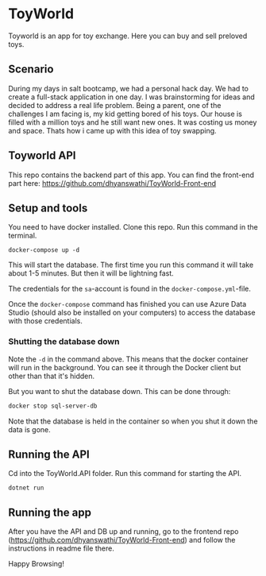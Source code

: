 # ToyWorld

Toyworld is an app for toy exchange. Here you can buy and sell preloved toys.
 
 ## Scenario
During my days in salt bootcamp, we had a personal hack day. We had to create a full-stack application in one day. I was brainstorming for ideas and decided to address a real life problem. Being a parent, one of the challenges I am facing is, my kid getting bored of his toys. Our house is filled with a million toys and he still want new ones. It was costing us money and space. Thats how i came up with this idea of toy swapping.
      
## Toyworld API
 This repo contains the backend part of this app.
 You can find the front-end part here: https://github.com/dhyanswathi/ToyWorld-Front-end
 
 ## Setup and tools
 You need to have docker installed. Clone this repo.
 Run this command in the terminal.
 ```
 docker-compose up -d
 ```
 This will start the database. The first time you run this command it will take about 1-5 minutes. But then it will be lightning fast.

The credentials for the `sa`-account is found in the `docker-compose.yml`-file.

Once the `docker-compose` command has finished you can use Azure Data Studio (should also be installed on your computers) to access the database with those credentials.

### Shutting the database down

Note the `-d` in the command above. This means that the docker container will run in the background. You can see it through the Docker client but other than that it's hidden.

But you want to shut the database down. This can be done through:

```bash
docker stop sql-server-db
```

Note that the database is held in the container so when you shut it down the data is gone.

## Running the API

Cd into the ToyWorld.API folder. Run this command for starting the API.
```
dotnet run
```
## Running the app
After you have the API and DB up and running, go to the frontend repo (https://github.com/dhyanswathi/ToyWorld-Front-end) and follow the instructions in readme file there.

Happy Browsing!
